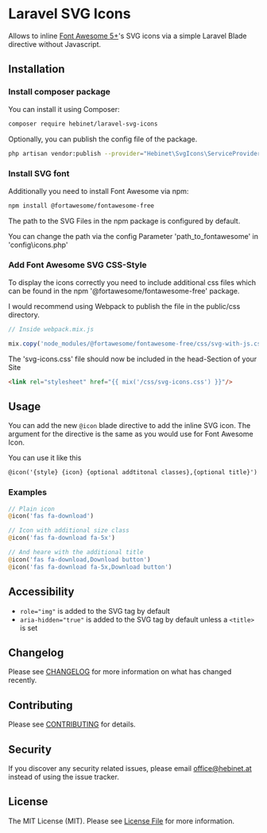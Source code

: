 # Laravel SVG Icons

Allows to inline [Font Awesome 5+](https://fontawesome.com/)'s SVG icons via a simple Laravel Blade directive without Javascript.

## Installation

### Install composer package
You can install it using Composer:

```bash
composer require hebinet/laravel-svg-icons
```

Optionally, you can publish the config file of the package.

```bash
php artisan vendor:publish --provider="Hebinet\SvgIcons\ServiceProvider" --tag=config
```

### Install SVG font
Additionally you need to install Font Awesome via npm:

```bash
npm install @fortawesome/fontawesome-free
```

The path to the SVG Files in the npm package is configured by default.

You can change the path via the config Parameter 'path_to_fontawesome' in 'config\icons.php'

### Add Font Awesome SVG CSS-Style
To display the icons correctly you need to include additional css files which can be found in the npm '@fortawesome/fontawesome-free' package.

I would recommend using Webpack to publish the file in the public/css directory.

```js
// Inside webpack.mix.js

mix.copy('node_modules/@fortawesome/fontawesome-free/css/svg-with-js.css', 'public/css/svg-icons.css');

```

The 'svg-icons.css' file should now be included in the head-Section of your Site
```html
<link rel="stylesheet" href="{{ mix('/css/svg-icons.css') }}"/>
```


## Usage

You can add the new `@icon` blade directive to add the inline SVG icon.
The argument for the directive is the same as you would use for Font Awesome Icon.

You can use it like this
```
@icon('{style} {icon} {optional addtitonal classes},{optional title}')
```

### Examples

```php
// Plain icon
@icon('fas fa-download')

// Icon with additional size class
@icon('fas fa-download fa-5x')

// And heare with the additional title
@icon('fas fa-download,Download button')
@icon('fas fa-download fa-5x,Download button')
```

## Accessibility

* `role="img"` is added to the SVG tag by default
* `aria-hidden="true"` is added to the SVG tag by default unless a `<title>` is set

## Changelog

Please see [CHANGELOG](CHANGELOG.md) for more information on what has changed recently.

## Contributing

Please see [CONTRIBUTING](CONTRIBUTING.md) for details.

## Security

If you discover any security related issues, please email office@hebinet.at instead of using the issue tracker.

## License

The MIT License (MIT). Please see [License File](LICENSE.md) for more information.
